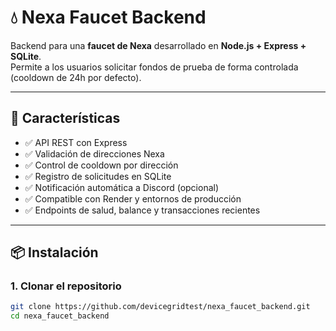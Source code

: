 # 💧 Nexa Faucet Backend

Backend para una **faucet de Nexa** desarrollado en **Node.js + Express + SQLite**.  
Permite a los usuarios solicitar fondos de prueba de forma controlada (cooldown de 24h por defecto).  

---

## 🚀 Características
- ✅ API REST con Express
- ✅ Validación de direcciones Nexa
- ✅ Control de cooldown por dirección
- ✅ Registro de solicitudes en SQLite
- ✅ Notificación automática a Discord (opcional)
- ✅ Compatible con Render y entornos de producción
- ✅ Endpoints de salud, balance y transacciones recientes

---

## 📦 Instalación

### 1. Clonar el repositorio
```bash
git clone https://github.com/devicegridtest/nexa_faucet_backend.git
cd nexa_faucet_backend
